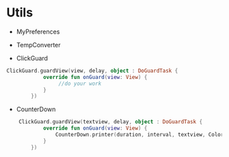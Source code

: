 # Utils 

* MyPreferences    

* TempConverter    

* ClickGuard   

```kotlin
ClickGuard.guardView(view, delay, object : DoGuardTask {
            override fun onGuard(view: View) {
                 //do your work
            }
        })
```

* CounterDown  

```kotlin
    ClickGuard.guardView(textview, delay, object : DoGuardTask {
            override fun onGuard(view: View) {
                CounterDown.printer(duration, interval, textview, Color.Disable, Color.Enable, "Retry Text",isFarsiDigit:Boolean)
            }
        })
```
